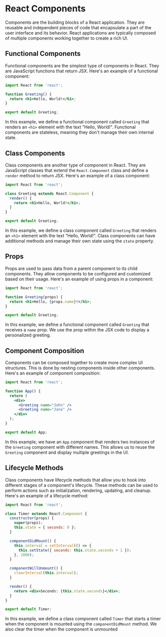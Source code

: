 # React Components

Components are the building blocks of a React application. They are reusable and independent pieces of code that encapsulate a part of the user interface and its behavior. React applications are typically composed of multiple components working together to create a rich UI.

## Functional Components

Functional components are the simplest type of components in React. They are JavaScript functions that return JSX. Here's an example of a functional component:

```jsx
import React from 'react';

function Greeting() {
  return <h1>Hello, World!</h1>;
}

export default Greeting;
```

In this example, we define a functional component called `Greeting` that renders an `<h1>` element with the text "Hello, World!". Functional components are stateless, meaning they don't manage their own internal state.

## Class Components

Class components are another type of component in React. They are JavaScript classes that extend the `React.Component` class and define a `render` method to return JSX. Here's an example of a class component:

```jsx
import React from 'react';

class Greeting extends React.Component {
  render() {
    return <h1>Hello, World!</h1>;
  }
}

export default Greeting;
```

In this example, we define a class component called `Greeting` that renders an `<h1>` element with the text "Hello, World!". Class components can have additional methods and manage their own state using the `state` property.

## Props

Props are used to pass data from a parent component to its child components. They allow components to be configured and customized based on their usage. Here's an example of using props in a component:

```jsx
import React from 'react';

function Greeting(props) {
  return <h1>Hello, {props.name}!</h1>;
}

export default Greeting;
```

In this example, we define a functional component called `Greeting` that receives a `name` prop. We use the prop within the JSX code to display a personalized greeting.

## Component Composition

Components can be composed together to create more complex UI structures. This is done by nesting components inside other components. Here's an example of component composition:

```jsx
import React from 'react';

function App() {
  return (
    <div>
      <Greeting name="John" />
      <Greeting name="Jane" />
    </div>
  );
}

export default App;
```

In this example, we have an `App` component that renders two instances of the `Greeting` component with different names. This allows us to reuse the `Greeting` component and display multiple greetings in the UI.

## Lifecycle Methods

Class components have lifecycle methods that allow you to hook into different stages of a component's lifecycle. These methods can be used to perform actions such as initialization, rendering, updating, and cleanup. Here's an example of a lifecycle method:

```jsx
import React from 'react';

class Timer extends React.Component {
  constructor(props) {
    super(props);
    this.state = { seconds: 0 };
  }

  componentDidMount() {
    this.interval = setInterval(() => {
      this.setState({ seconds: this.state.seconds + 1 });
    }, 1000);
  }

  componentWillUnmount() {
    clearInterval(this.interval);
  }

  render() {
    return <div>Seconds: {this.state.seconds}</div>;
  }
}

export default Timer;
```

In this example, we define a class component called `Timer` that starts a timer when the component is mounted using the `componentDidMount` method. We also clear the timer when the component is unmounted

